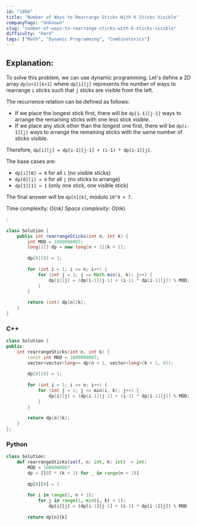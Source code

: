 ```yaml
---
id: "1866"
title: "Number of Ways to Rearrange Sticks With K Sticks Visible"
companyTags: "Unknown"
slug: "number-of-ways-to-rearrange-sticks-with-k-sticks-visible"
difficulty: "Hard"
tags: ["Math", "Dynamic Programming", "Combinatorics"]
---
```


## Explanation:

To solve this problem, we can use dynamic programming. Let's define a 2D array `dp[n+1][k+1]` where `dp[i][j]` represents the number of ways to rearrange `i` sticks such that `j` sticks are visible from the left.

The recurrence relation can be defined as follows:
- If we place the longest stick first, there will be `dp[i-1][j-1]` ways to arrange the remaining sticks with one less stick visible.
- If we place any stick other than the longest one first, there will be `dp[i-1][j]` ways to arrange the remaining sticks with the same number of sticks visible.

Therefore, `dp[i][j] = dp[i-1][j-1] + (i-1) * dp[i-1][j]`.

The base cases are:
- `dp[i][0] = 0` for all `i` (no visible sticks)
- `dp[0][j] = 0` for all `j` (no sticks to arrange)
- `dp[1][1] = 1` (only one stick, one visible stick)

The final answer will be `dp[n][k]`, modulo `10^9 + 7`.

Time complexity: O(n*k)
Space complexity: O(n*k)

:

```java
class Solution {
    public int rearrangeSticks(int n, int k) {
        int MOD = 1000000007;
        long[][] dp = new long[n + 1][k + 1];
        
        dp[0][0] = 1;
        
        for (int i = 1; i <= n; i++) {
            for (int j = 1; j <= Math.min(i, k); j++) {
                dp[i][j] = (dp[i-1][j-1] + (i-1) * dp[i-1][j]) % MOD;
            }
        }
        
        return (int) dp[n][k];
    }
}
```

### C++
```cpp
class Solution {
public:
    int rearrangeSticks(int n, int k) {
        const int MOD = 1000000007;
        vector<vector<long>> dp(n + 1, vector<long>(k + 1, 0));
        
        dp[0][0] = 1;
        
        for (int i = 1; i <= n; i++) {
            for (int j = 1; j <= min(i, k); j++) {
                dp[i][j] = (dp[i-1][j-1] + (i-1) * dp[i-1][j]) % MOD;
            }
        }
        
        return dp[n][k];
    }
};
```

### Python
```python
class Solution:
    def rearrangeSticks(self, n: int, k: int) -> int:
        MOD = 1000000007
        dp = [[0] * (k + 1) for _ in range(n + 1)]
        
        dp[0][0] = 1
        
        for i in range(1, n + 1):
            for j in range(1, min(i, k) + 1):
                dp[i][j] = (dp[i-1][j-1] + (i-1) * dp[i-1][j]) % MOD
        
        return dp[n][k]
```